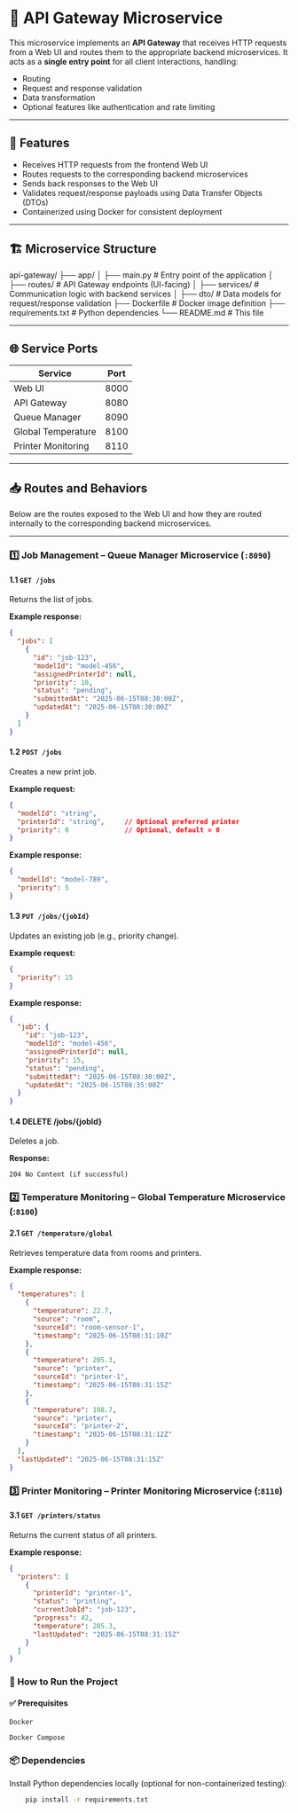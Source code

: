 # 🚪 API Gateway Microservice

This microservice implements an **API Gateway** that receives HTTP requests from a Web UI and routes them to the appropriate backend microservices. It acts as a **single entry point** for all client interactions, handling:

- Routing
- Request and response validation
- Data transformation
- Optional features like authentication and rate limiting

---

## 📌 Features

- Receives HTTP requests from the frontend Web UI
- Routes requests to the corresponding backend microservices
- Sends back responses to the Web UI
- Validates request/response payloads using Data Transfer Objects (DTOs)
- Containerized using Docker for consistent deployment

---

## 🏗️ Microservice Structure

api-gateway/
├── app/
│ ├── main.py # Entry point of the application
│ ├── routes/ # API Gateway endpoints (UI-facing)
│ ├── services/ # Communication logic with backend services
│ ├── dto/ # Data models for request/response validation
├── Dockerfile # Docker image definition
├── requirements.txt # Python dependencies
└── README.md # This file


---

## 🌐 Service Ports

| Service              | Port  |
|----------------------|-------|
| Web UI               | 8000  |
| API Gateway          | 8080  |
| Queue Manager        | 8090  |
| Global Temperature   | 8100  |
| Printer Monitoring   | 8110  |

---

## 📥 Routes and Behaviors

Below are the routes exposed to the Web UI and how they are routed internally to the corresponding backend microservices.

---

### 1️⃣ Job Management – Queue Manager Microservice (`:8090`)

#### 1.1 `GET /jobs`

Returns the list of jobs.

**Example response:**
```json
{
  "jobs": [
    {
      "id": "job-123",
      "modelId": "model-456",
      "assignedPrinterId": null,
      "priority": 10,
      "status": "pending",
      "submittedAt": "2025-06-15T08:30:00Z",
      "updatedAt": "2025-06-15T08:30:00Z"
    }
  ]
}
```

#### 1.2 `POST /jobs`

Creates a new print job.

**Example request:**
```json
{
  "modelId": "string",
  "printerId": "string",     // Optional preferred printer
  "priority": 0              // Optional, default = 0
}
```

**Example response:**
```json
{
  "modelId": "model-789",
  "priority": 5
}
```

#### 1.3 `PUT /jobs/{jobId}`

Updates an existing job (e.g., priority change).

**Example request:**
```json
{
  "priority": 15
}
```

**Example response:**

```json
{
  "job": {
    "id": "job-123",
    "modelId": "model-456",
    "assignedPrinterId": null,
    "priority": 15,
    "status": "pending",
    "submittedAt": "2025-06-15T08:30:00Z",
    "updatedAt": "2025-06-15T08:35:00Z"
  }
}
```

#### 1.4 DELETE /jobs/{jobId}

Deletes a job.

**Response:**

    204 No Content (if successful)


### 2️⃣ Temperature Monitoring – Global Temperature Microservice (:`8100`)

#### 2.1 `GET /temperature/global`

Retrieves temperature data from rooms and printers.

**Example response:**
```json
{
  "temperatures": [
    { 
      "temperature": 22.7, 
      "source": "room", 
      "sourceId": "room-sensor-1", 
      "timestamp": "2025-06-15T08:31:10Z" 
    },
    { 
      "temperature": 205.3, 
      "source": "printer", 
      "sourceId": "printer-1", 
      "timestamp": "2025-06-15T08:31:15Z" 
    },
    { 
      "temperature": 198.7, 
      "source": "printer", 
      "sourceId": "printer-2", 
      "timestamp": "2025-06-15T08:31:12Z" 
    }
  ],
  "lastUpdated": "2025-06-15T08:31:15Z"
}
```

### 3️⃣ Printer Monitoring – Printer Monitoring Microservice (:`8110`)
#### 3.1 `GET /printers/status`
Returns the current status of all printers.

**Example response:**
```json
{
  "printers": [
    {
      "printerId": "printer-1",
      "status": "printing",
      "currentJobId": "job-123",
      "progress": 42,
      "temperature": 205.3,
      "lastUpdated": "2025-06-15T08:31:15Z"
    }
  ]
}
```

### 🚀 How to Run the Project

#### ✅ Prerequisites

    Docker

    Docker Compose

### 📦 Dependencies
Install Python dependencies locally (optional for non-containerized testing):
```bash
    pip install -r requirements.txt
```